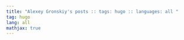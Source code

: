 ```yaml
---
title: "Alexey Gronskiy's posts :: tags: hugo :: languages: all "
tag: hugo
lang: all
mathjax: true
---
```

<!-- Generated automatically -->